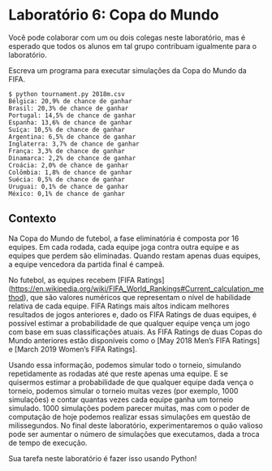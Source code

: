Laboratório 6: Copa do Mundo
================

Você pode colaborar com um ou dois colegas neste laboratório, mas é esperado que todos os alunos em tal grupo contribuam igualmente para o laboratório.

Escreva um programa para executar simulações da Copa do Mundo da FIFA.

    $ python tournament.py 2018m.csv
    Bélgica: 20,9% de chance de ganhar
    Brasil: 20,3% de chance de ganhar
    Portugal: 14,5% de chance de ganhar
    Espanha: 13,6% de chance de ganhar
    Suíça: 10,5% de chance de ganhar
    Argentina: 6,5% de chance de ganhar
    Inglaterra: 3,7% de chance de ganhar
    França: 3,3% de chance de ganhar
    Dinamarca: 2,2% de chance de ganhar
    Croácia: 2,0% de chance de ganhar
    Colômbia: 1,8% de chance de ganhar
    Suécia: 0,5% de chance de ganhar
    Uruguai: 0,1% de chance de ganhar
    México: 0,1% de chance de ganhar
    

Contexto
----------

Na Copa do Mundo de futebol, a fase eliminatória é composta por 16 equipes. Em cada rodada, cada equipe joga contra outra equipe e as equipes que perdem são eliminadas. Quando restam apenas duas equipes, a equipe vencedora da partida final é campeã.

No futebol, as equipes recebem [FIFA Ratings] (https://en.wikipedia.org/wiki/FIFA_World_Rankings#Current_calculation_method), que são valores numéricos que representam o nível de habilidade relativa de cada equipe. FIFA Ratings mais altos indicam melhores resultados de jogos anteriores e, dado os FIFA Ratings de duas equipes, é possível estimar a probabilidade de que qualquer equipe vença um jogo com base em suas classificações atuais. As FIFA Ratings de duas Copas do Mundo anteriores estão disponíveis como o [May 2018 Men’s FIFA Ratings] e [March 2019 Women’s FIFA Ratings].

Usando essa informação, podemos simular todo o torneio, simulando repetidamente as rodadas até que reste apenas uma equipe. E se quisermos estimar a probabilidade de que qualquer equipe dada vença o torneio, podemos simular o torneio muitas vezes (por exemplo, 1000 simulações) e contar quantas vezes cada equipe ganha um torneio simulado. 1000 simulações podem parecer muitas, mas com o poder de computação de hoje podemos realizar essas simulações em questão de milissegundos. No final deste laboratório, experimentaremos o quão valioso pode ser aumentar o número de simulações que executamos, dada a troca de tempo de execução.

Sua tarefa neste laboratório é fazer isso usando Python!